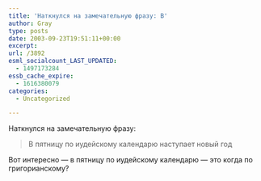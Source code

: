 ```yaml
---
title: 'Наткнулся на замечательную фразу: В'
author: Gray
type: posts
date: 2003-09-23T19:51:11+00:00
excerpt:
url: /3892
esml_socialcount_LAST_UPDATED:
  - 1497173284
essb_cache_expire:
  - 1616380079
categories:
  - Uncategorized

---
```








Наткнулся на замечательную фразу:

> В пятницу по иудейскому календарю наступает новый год

Вот интересно &#8212; в пятницу по иудейскому календарю &#8212; это когда по григорианскому?
